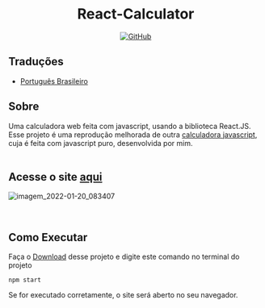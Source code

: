 # <div align="center">React-Calculator</div>

<div align="center"><a href="https://github.com/ViniUme/React-Calculator/blob/master/LICENSE"><img alt="GitHub" src="https://img.shields.io/github/license/ViniUme/React-Calculator?color=%231db954&style=for-the-badge"></a></div>

## Traduções

- [Português Brasileiro](translations/README-pt-br.md)


## Sobre
Uma calculadora web feita com javascript, usando a biblioteca React.JS. Esse projeto é uma reprodução melhorada de outra <a href="https://github.com/ViniUme/Calculator-JS">calculadora javascript</a>, cuja é feita com javascript puro, desenvolvida por mim.
<br><br>
## Acesse o site <a href="https://viniume.github.io/React-Calculator/">aqui</a>
![imagem_2022-01-20_083407](https://user-images.githubusercontent.com/66230638/150331208-d38d7c2d-d6fd-45f0-86b0-5da4ea0acf83.png)

<br>

## Como Executar
Faça o <a href="https://github.com/ViniUme/React-Calculator/archive/refs/heads/master.zip">Download</a> desse projeto e digite este comando no terminal do projeto

    npm start
    
Se for executado corretamente, o site será aberto no seu navegador.
